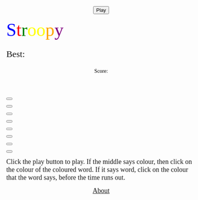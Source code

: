 <!DOCTYPE html>
<html>

<script src="/Stroopy/javascript/randomword.js"></script>
<script src="/Stroopy/javascript/randomcolour.js"></script>
<script src="/Stroopy/javascript/checkanswer.js"></script>
<script src="/Stroopy/javascript/timer.js"></script>
<script src="/Stroopy/javascript/colourorword.js"></script>
<script src="/Stroopy/javascript/playagain.js"></script>
<LINK href="/Stroopy/css/Stroopy.css" rel="stylesheet" type="text/css">

<body onload="start1()">

<title> Stroopy </title>

<div class="site">

<div id="overgame">

<center>

<font face="VarelaRound" font size="10"> 
<p id="playagain"></p>
</font>
<p><button id="play" onclick="callClickers1()">Play</button></p>

</center>

</div>

<font face="VarelaRound" font size="10" style="display:inline"> 
<font color="blue">
S<font color="red">t<font color="green">r<font color="yellow">o<font color="yellow">o<font color="orange">p<font color="purple">y
</font>
</font>
</font>
</font>
</font>
</font>
</font>
</font>
<div class="best" >

<font face="VarelaRound" font size="5"> 
<p>Best: <span id="bestie" style="display:inline"></span>
</p>
</font>

</div>
<div class="time">

<font face="VarelaRound" color="black">
<p>
<center>
 Score: <p id="score" style="display:inline"></p>
</center>
</p>
</font>

</div>

<div class="game">

<div class="mid">

<center>

<font face="VarelaRound" color="white" font size="4">
<h4 id="instruction" style="display:inline"></h4> 
</font>
<br>
<font face="VarelaRound" font size="5"> <h4 id="demo" style="display:inline"></h4> 
</font>
</br>
<font face="VarelaRound" color="white" font size="4">
<h4 id="clock" style="display:inline"></h4>
</font>

</center>

</div>

<p><button class="red" onclick="checkred()"></button></p>
<p><button class="blue" onclick="checkblue()"></button></p>
<p><button class="green" onclick="checkgreen()"></button></p>
<p><button class="yellow" onclick="checkyellow()"></button></p>
<p><button class="purple" onclick="checkpurple()"></button></p>
<p><button class="orange" onclick="checkorange()"></button></p>
<p><button class="pink" onclick="checkpink()"></button></p>
<p><button class="brown" onclick="checkbrown()"></button></p>

</div>

<div class="text">

<p>
<font face="VarelaRound" font size="4"> 
Click the play button to play. If the middle says colour, then click on the colour of the coloured word. If it says word, click on the colour that the word says, before the time runs out.
</font>
</p>

</div>

<div class="press">

<center>

<font font size="4" face="VarelaRound">

<a href="/Stroopy/About/Stroopy.html">About</a>
</font>

</center>

</div>

</div>

<script>
function start(){
document.getElementById("demo").innerHTML = "";
document.getElementById("demo").style.color = "black";
document.getElementById("instruction").innerHTML = "";
document.getElementById("clock").innerHTML = "";
w = 0;
score = 0;
sec = 1000;
document.getElementById("score").innerHTML = score;
document.getElementById("bestie").innerHTML = best;
}
function start1(){
best = 0;
document.getElementById("demo").innerHTML = "";
document.getElementById("demo").style.color = "black";
document.getElementById("instruction").innerHTML = "";
document.getElementById("clock").innerHTML = "";
w = 0;
score = 0;
sec = 1000;
document.getElementById("score").innerHTML = score;
document.getElementById("bestie").innerHTML = best;
}
function callClickers(){
    clearTimeout(stop);
    w = 1;
	myFunctionword();
    myFunctioncolour();
	myFunctioninstruction();
	myFunctiontimer();
	hard();
	best1();
	document.getElementById("playagain").innerHTML = "";
	document.getElementById("overgame").style.zIndex = "-6";
	
}
function callClickers1(){
    clearTimeout(stop);
    w = 1;
	sec = 1000;
	myFunctionword();
    myFunctioncolour();
	myFunctioninstruction();
	myFunctiontimer();
	hard();
	best1();
	document.getElementById("playagain").innerHTML = "";
	document.getElementById("overgame").style.zIndex = "-6";
	
}
</script>
</html>
